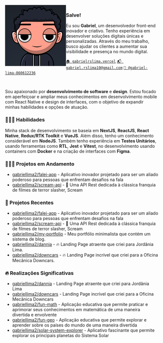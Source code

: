 <img align="left" src="./avatar.png" width="200px" height="200px">

### Salve!

Eu sou **Gabriel**, um desenvolvedor front-end inovador e criativo. Tenho experiência em desenvolver soluções digitais únicas e personalizadas. Através do meu trabalho, busco ajudar os clientes a aumentar sua visibilidade e presença no mundo digital.

[`🏠 gabrielrslima.vercel`](https://gabrielrslima.vercel.app/)
[`📬 gabriel.rslima10@gmail.com`](mailto:gabriel.rslima10@gmail.com)
[`💼 @gabriel-lima-860612236`](https://www.linkedin.com/in/gabriel-lima-860612236)

<br>

Sou apaixonado por **desenvolvimento de software** e **design**. Estou focado em aperfeiçoar e ampliar meus conhecimentos em desenvolvimento mobile com React Native e design de interfaces, com o objetivo de expandir minhas habilidades e opções de atuação.

### 🧑🏽‍💻 Habilidades

Minha stack de desenvolvimento se baseia em **NextJS**, **ReactJS**, **React Native**, **Redux/RTK Toolkit** e **VueJS**. Além disso, tenho um conhecimento considerável em **NodeJS**. Também tenho experiência em **Testes Unitários**, usando ferramentas como **RTL**, **Jest** e **Vitest**, no desenvolvimento usando containers com **Docker** e na criação de interfaces com **Figma**.

### 👷🏽‍♂️ Projetos em Andamento

- [gabriellima2/falei-app](https://github.com/gabriellima2/falei-app) - Aplicativo inovador projetado para ser um aliado poderoso para pessoas que enfrentam desafios na fala
- [gabriellima2/scream-api](https://github.com/gabriellima2/scream-api) - 🔪 Uma API Rest dedicada à clássica franquia de filmes de terror slasher, Scream

### 🌱 Projetos Recentes

- [gabriellima2/falei-app](https://github.com/gabriellima2/falei-app) - Aplicativo inovador projetado para ser um aliado poderoso para pessoas que enfrentam desafios na fala
- [gabriellima2/scream-api](https://github.com/gabriellima2/scream-api) - 🔪 Uma API Rest dedicada à clássica franquia de filmes de terror slasher, Scream
- [gabriellima2/my-portfolio](https://gabrielrslima.vercel.app/) - Meu portfólio minimalista que contém um sistema de blog.
- [gabriellima2/dannia](https://jordanialima.netlify.app/) - 🔥 Landing Page atraente que criei para Jordânia Lima.
- [gabriellima2/downcars](https://oficinadowncars.netlify.app/) - 🔥 Landing Page incrível que criei para a Oficina Mecânica Downcars.

### 🔥 Realizações Significativas

- [gabriellima2/dannia](https://jordanialima.netlify.app/) - Landing Page atraente que criei para Jordânia Lima
- [gabriellima2/downcars](https://oficinadowncars.netlify.app/) - Landing Page incrível que criei para a Oficina Mecânica Downcars
- [gabriellima2/fun-math](https://fun-math.vercel.app/) - Aplicação educativa que permite praticar e aprimorar seus conhecimentos em matemática de uma maneira divertida e envolvente
- [gabriellima2/fun-geo](https://fun-geo.vercel.app/) - Aplicação educativa que permite explorar e aprender sobre os países do mundo de uma maneira divertida
- [gabriellima2/solar-system-explorer](https://github.com/gabriellima2/solar-system-explorer) - Aplicativo fascinante que permite explorar os principais planetas do Sistema Solar


